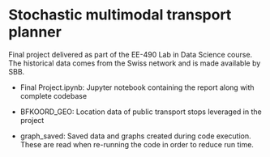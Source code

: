 # Stochastic multimodal transport planner
Final project delivered as part of the EE-490 Lab in Data Science course. The historical data comes from the Swiss network and is made available by SBB.

- Final Project.ipynb: Jupyter notebook containing the report along with complete codebase

- BFKOORD_GEO: Location data of public transport stops leveraged in the project

- graph_saved: Saved data and graphs created during code execution. These are read when re-running the code in order to reduce run time.
